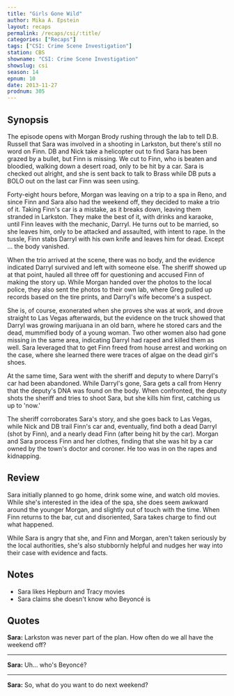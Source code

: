 ```yaml
---
title: "Girls Gone Wild"
author: Mika A. Epstein
layout: recaps
permalink: /recaps/csi/:title/
categories: ["Recaps"]
tags: ["CSI: Crime Scene Investigation"]
station: CBS
showname: "CSI: Crime Scene Investigation"
showslug: csi
season: 14
epnum: 10
date: 2013-11-27
prodnum: 305
---
```


## Synopsis

The episode opens with Morgan Brody rushing through the lab to tell D.B. Russell that Sara was involved in a shooting in Larkston, but there's still no word on Finn. DB and Nick take a helicopter out to find Sara has been grazed by a bullet, but Finn is missing. We cut to Finn, who is beaten and bloodied, walking down a desert road, only to be hit by a car. Sara is checked out alright, and she is sent back to talk to Brass while DB puts a BOLO out on the last car Finn was seen using.

Forty-eight hours before, Morgan was leaving on a trip to a spa in Reno, and since Finn and Sara also had the weekend off, they decided to make a trio of it. Taking Finn's car is a mistake, as it breaks down, leaving them stranded in Larkston. They make the best of it, with drinks and karaoke, until Finn leaves with the mechanic, Darryl. He turns out to be married, so she leaves him, only to be attacked and assaulted, with intent to rape. In the tussle, Finn stabs Darryl with his own knife and leaves him for dead. Except ... the body vanished.

When the trio arrived at the scene, there was no body, and the evidence indicated Darryl survived and left with someone else. The sheriff showed up at that point, hauled all three off for questioning and accused Finn of making the story up. While Morgan handed over the photos to the local police, they also sent the photos to their own lab, where Greg pulled up records based on the tire prints, and Darryl's wife become's a suspect.

She is, of course, exonerated when she proves she was at work, and drove straight to Las Vegas afterwards, but the evidence on the truck showed that Darryl was growing marijuana in an old barn, where he stored cars and the dead, mummified body of a young woman. Two other women also had gone missing in the same area, indicating Darryl had raped and killed them as well. Sara leveraged that to get Finn freed from house arrest and working on the case, where she learned there were traces of algae on the dead girl's shoes.

At the same time, Sara went with the sheriff and deputy to where Darryl's car had been abandoned. While Darryl's gone, Sara gets a call from Henry that the deputy's DNA was found on the body. When confronted, the deputy shots the sheriff and tries to shoot Sara, but she kills him first, catching us up to 'now.'

The sheriff corroborates Sara's story, and she goes back to Las Vegas, while Nick and DB trail Finn's car and, eventually, find both a dead Darryl (shot by Finn), and a nearly dead Finn (after being hit by the car). Morgan and Sara process Finn and her clothes, finding that she was hit by a car owned by the town's doctor and coroner. He too was in on the rapes and kidnapping.

## Review

Sara initially planned to go home, drink some wine, and watch old movies. While she's interested in the idea of the spa, she does seem awkward around the younger Morgan, and slightly out of touch with the time. When Finn returns to the bar, cut and disoriented, Sara takes charge to find out what happened.

While Sara is angry that she, and Finn and Morgan, aren't taken seriously by the local authorities, she's also stubbornly helpful and nudges her way into their case with evidence and facts.

## Notes

* Sara likes Hepburn and Tracy movies
* Sara claims she doesn't know who Beyoncé is

## Quotes

**Sara:** Larkston was never part of the plan. How often do we all have the weekend off?

- - -

**Sara:** Uh... who's Beyoncé?

- - -

**Sara:** So, what do you want to do next weekend?
